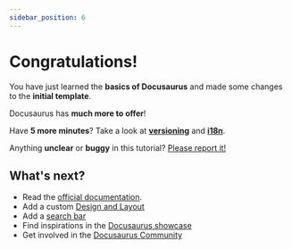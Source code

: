 ```yaml
---
sidebar_position: 6
---
```


# Congratulations!

You have just learned the **basics of Docusaurus** and made some changes to the **initial
template**.

Docusaurus has **much more to offer**!

Have **5 more minutes**? Take a look at **[versioning](../tutorial-extras/manage-docs-versions.md)**
and **[i18n](../tutorial-extras/translate-your-site.md)**.

Anything **unclear** or **buggy** in this tutorial?
[Please report it!](https://github.com/facebook/docusaurus/discussions/4610)

## What's next?

- Read the [official documentation](https://docusaurus.io/).
- Add a custom [Design and Layout](https://docusaurus.io/docs/styling-layout)
- Add a [search bar](https://docusaurus.io/docs/search)
- Find inspirations in the [Docusaurus showcase](https://docusaurus.io/showcase)
- Get involved in the [Docusaurus Community](https://docusaurus.io/community/support)
